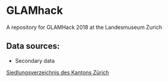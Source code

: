 # GLAMhack

A repository for GLAMHack 2018 at the Landesmuseum Zurich

## Data sources:
* Secondary data 

[Siedlungsverzeichnis des Kantons Zürich](http://www.web.statistik.zh.ch/cms_siedlungsverzeichnis/daten.php)